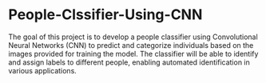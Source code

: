 # People-Clssifier-Using-CNN
The goal of this project is to develop a people classifier using Convolutional Neural Networks (CNN) to predict and categorize individuals based on the images provided for training the model. The classifier will be able to identify and assign labels to different people, enabling automated identification in various applications.
